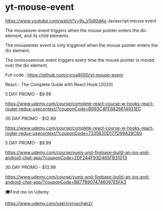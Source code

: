 # yt-mouse-event


https://www.youtube.com/watch?v=9s_VSdI0dAo
Javascript mouse event

The mouseover event triggers when the mouse pointer enters the div element, and its child elements.

The mouseenter event is only triggered when the mouse pointer enters the div element.

The onmousemove event triggers every time the mouse pointer is moved over the div element.

Full code : https://github.com/cyrus8050/yt-mouse-event

 React - The Complete Guide with React Hook [2020] 

5 DAY PROMO - $9.99  

https://www.udemy.com/course/complete-react-course-w-hooks-react-router-redux-usecontext/?couponCode=B993C4FE6826614931EC 

30 DAY PROMO - $12.99  

https://www.udemy.com/course/complete-react-course-w-hooks-react-router-redux-usecontext/?couponCode=7335830D177D99A28C60 

5 DAY PROMO - $9.99  

https://www.udemy.com/course/vuejs-and-firebase-build-an-ios-and-android-chat-app/?couponCode=2DF244F93D465FB31D13 

30 DAY PROMO - $13.99  

https://www.udemy.com/course/vuejs-and-firebase-build-an-ios-and-android-chat-app/?couponCode=B877B9074746097E5FA3

🎓Find me on Udemy 

https://www.udemy.com/user/cyruschan2/
